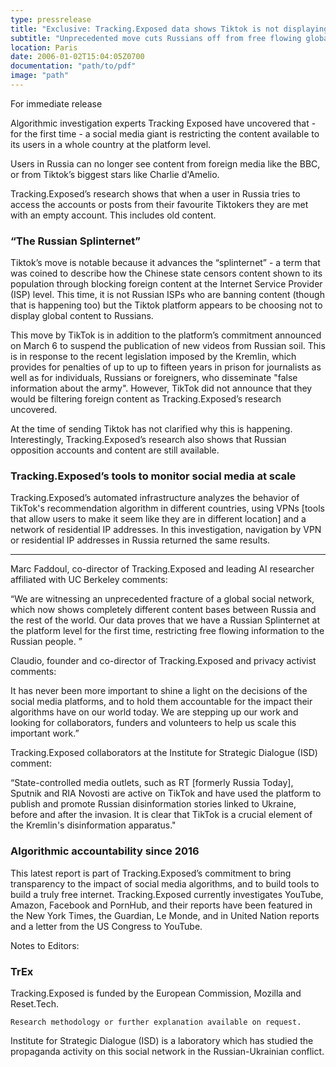 ```yaml
---
type: pressrelease
title: "Exclusive: Tracking.Exposed data shows Tiktok is not displaying content made outside Russia"
subtitle: "Unprecedented move cuts Russians off from free flowing global information - at the platform level, for the first time."
location: Paris
date: 2006-01-02T15:04:05Z0700
documentation: "path/to/pdf"
image: "path"
---
```



For immediate release

Algorithmic investigation experts Tracking Exposed have uncovered that - for the first time - a social media giant is restricting the content available to its users in a whole country at the platform level. 

Users in Russia can no longer see content from foreign media like the BBC, or from Tiktok’s biggest stars like Charlie d'Amelio. 

Tracking.Exposed’s research shows that when a user in Russia tries to access the accounts or posts from their favourite Tiktokers they are met with an empty account. This includes old content.

### “The Russian Splinternet”

Tiktok’s move is notable because it advances the “splinternet” - a term that was coined to describe how the Chinese state censors content shown to its population through blocking foreign content at the Internet Service Provider (ISP) level. This time, it is not Russian ISPs who are banning content (though that is happening too) but the Tiktok platform appears to be choosing not to display global content to Russians.

This move by TikTok is in addition to the platform’s commitment announced on March 6 to suspend the publication of new videos from Russian soil. This is in response to the recent legislation imposed by the Kremlin, which provides for penalties of up to up to fifteen years in prison for journalists as well as for individuals, Russians or foreigners, who disseminate "false information about the army". However, TikTok did not announce that they would be filtering foreign content as Tracking.Exposed’s research uncovered.

At the time of sending Tiktok has not clarified why this is happening.
Interestingly, Tracking.Exposed’s research also shows that Russian opposition accounts and content are still available.

### Tracking.Exposed’s tools to monitor social media at scale

Tracking.Exposed’s automated infrastructure analyzes the behavior of TikTok's recommendation algorithm in different countries, using VPNs [tools that allow users to make it seem like they are in different location] and a network of residential IP addresses. In this investigation, navigation by VPN or residential IP addresses in Russia returned the same results.

- - -

Marc Faddoul, co-director of Tracking.Exposed and leading AI researcher affiliated with UC Berkeley comments:

“We are witnessing an unprecedented fracture of a global social network, which now shows completely different content bases between Russia and the rest of the world. Our data proves that we have a Russian Splinternet at the platform level for the first time, restricting free flowing information to the Russian people. ”

Claudio, founder and co-director of Tracking.Exposed and privacy activist comments:

It has never been more important to shine a light on the decisions of the social media platforms, and to hold them accountable for the impact their algorithms have on our world today. We are stepping up our work and looking for collaborators, funders and volunteers to help us scale this important work.”

Tracking.Exposed collaborators at the Institute for Strategic Dialogue (ISD) comment:

“State-controlled media outlets, such as RT [formerly Russia Today], Sputnik and RIA Novosti are active on TikTok and have used the platform to publish and promote Russian disinformation stories linked to Ukraine, before and after the invasion. It is clear that TikTok is a crucial element of the Kremlin's disinformation apparatus."

### Algorithmic accountability since 2016

This latest report is part of Tracking.Exposed’s commitment to bring transparency to the impact of social media algorithms, and to build tools to build a truly free internet. Tracking.Exposed currently investigates YouTube, Amazon, Facebook and PornHub, and their reports have been featured in the New York Times, the Guardian, Le Monde, and in United Nation reports and a letter from the US Congress to YouTube. 

Notes to Editors:

### TrEx

Tracking.Exposed is funded by the European Commission, Mozilla and Reset.Tech.

    Research methodology or further explanation available on request.

Institute for Strategic Dialogue (ISD) is a laboratory which has studied the propaganda activity on this social network in the Russian-Ukrainian conflict.

